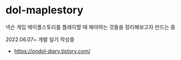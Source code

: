 # dol-maplestory
넥슨 게임 메이플스토리를 플레이할 때 해야하는 것들을 정리해보고자 만드는 중


2022.06.07~
개발 일기 작성중
- https://ondol-diary.tistory.com/